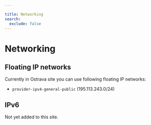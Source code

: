 ```yaml
---

title: Networking
search:
  exclude: false
---
```


# Networking

## Floating IP networks

Currently in Ostrava site you can use following floating IP networks:
 - `provider-ipv4-general-public` (195.113.243.0/24)

## IPv6

Not yet added to this site.
